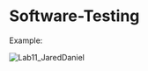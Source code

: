 # Software-Testing

Example:

![Lab11_JaredDaniel](https://github.com/user-attachments/assets/0af3695e-38f1-4473-a9ca-12420c6a5d5a)
